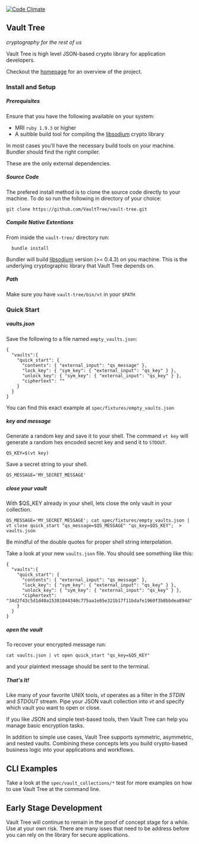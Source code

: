 [![Code Climate](https://codeclimate.com/github/VaultTree/vault-tree.png)](https://codeclimate.com/github/VaultTree/vault-tree)

## Vault Tree

_cryptography for the rest of us_

Vault Tree is high level JSON-based crypto library for application developers.

Checkout the [homepage] for an overview of the project.

[homepage]: http://vaulttree.github.io

### Install and Setup

##### Prerequisites

Ensure that you have the following available on your system:

* MRI `ruby 1.9.3` or higher
* A suitible build tool for compiling the [libsodium] crypto library

In most cases you'll have the necessary build tools on your machine. Bundler should find the right compiler.

These are the only external dependencies.

[libsodium]: https://github.com/jedisct1/libsodium

##### Source Code

The prefered install method is to clone the source code directly to your machine. To do so run the following in directory of your choice:

```
git clone https://github.com/VaultTree/vault-tree.git
```

##### Compile Native Extentions

From inside the `vault-tree/` directory run:

```
  bundle install
```

Bundler will build [libsodium] version (>= 0.4.3) on you machine. This is the underlying cryptographic library that Vault Tree depends on.

[libsodium]: https://github.com/jedisct1/libsodium

##### Path

Make sure you have `vault-tree/bin/vt` in your `$PATH`

### Quick Start

##### vaults.json

Save the following to a file named `empty_vaults.json`:

```
{
  "vaults":{
    "quick_start": {
      "contents": { "external_input": "qs_message" },
      "lock_key": { "sym_key": { "external_input": "qs_key" } },
      "unlock_key": { "sym_key": { "external_input": "qs_key" } },
      "ciphertext": ""
    }
  }
}
```

You can find this exact example at `spec/fixtures/empty_vaults.json`

##### key and message

Generate a random key and save it to your shell. The command `vt key` will generate a random hex encoded secret key and send it to `STDOUT`.

```
QS_KEY=$(vt key)
```

Save a secret string to your shell.

```
QS_MESSAGE='MY_SECRET_MESSAGE'
```

##### close your vault

With $QS_KEY already in your shell, lets close the only vault in your collection.

```
QS_MESSAGE='MY_SECRET_MESSAGE'; cat spec/fixtures/empty_vaults.json | vt close quick_start "qs_message=$QS_MESSAGE" "qs_key=$QS_KEY";  > vaults.json
```

Be mindful of the double quotes for proper shell string interpolation.

Take a look at your new `vaults.json` file. You should see something like this:

```
{
  "vaults":{
    "quick_start": {
      "contents": { "external_input": "qs_message" },
      "lock_key": { "sym_key": { "external_input": "qs_key" } },
      "unlock_key": { "sym_key": { "external_input": "qs_key" } },
      "ciphertext": "34d2f43c5d1d40a15381044340c775aa1e85e321b17f11bdafe1960f3b8bbdea894d"
    }
  }
}
```

##### open the vault

To recover your encrypted message run:

```
cat vaults.json | vt open quick_start "qs_key=$QS_KEY"
```

and your plaintext message should be sent to the terminal.

##### That's It!

Like many of your favorite UNIX tools, _vt_ operates as a filter in the _STDIN_ and _STDOUT_ stream. Pipe your JSON vault collection into _vt_ and specify which vault you want to open or close.

If you like JSON and simple text-based tools, then Vault Tree can help you manage basic encryption tasks.

In addition to simple use cases, Vault Tree supports symmetric, asymmetric, and nested vaults. Combining these concepts lets you build crypto-based business logic into your applications and workflows.

## CLI Examples

Take a look at the `spec/vault_collections/*` test for more examples on how to use Vault Tree at the command line.

## Early Stage Development

Vault Tree will continue to remain in the proof of concept stage for a while. Use at your own risk. There are many isses that need to be address before you can rely on the library for secure applications.
